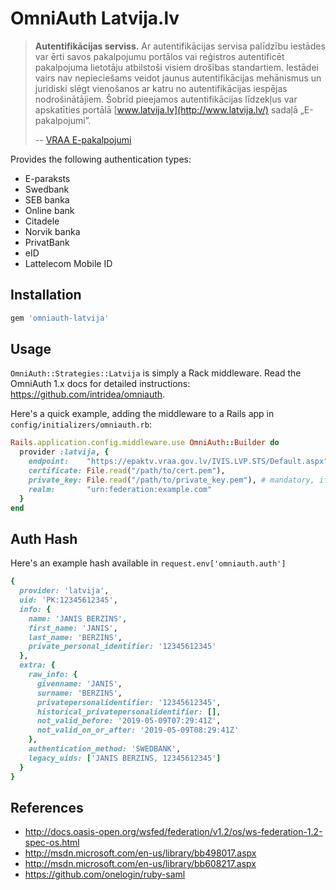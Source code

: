 # OmniAuth Latvija.lv

> **Autentifikācijas serviss.** Ar autentifikācijas servisa palīdzību iestādes var ērti savos pakalpojumu portālos vai reģistros autentificēt pakalpojuma lietotāju atbilstoši visiem drošības standartiem. Iestādei vairs nav nepieciešams veidot jaunus autentifikācijas mehānismus un juridiski slēgt vienošanos ar katru no autentifikācijas iespējas nodrošinātājiem. Šobrīd pieejamos autentifikācijas līdzekļus var apskatīties portālā [www.latvija.lv](http://www.latvija.lv/) sadaļā „E-pakalpojumi”.
>
> -- [VRAA E-pakalpojumi](http://www.vraa.gov.lv/lv/epakalpojumi/viss/)

Provides the following authentication types:

* E-paraksts
* Swedbank
* SEB banka
* Online bank
* Citadele
* Norvik banka
* PrivatBank
* eID
* Lattelecom Mobile ID

## Installation

```ruby
gem 'omniauth-latvija'
```

## Usage

`OmniAuth::Strategies::Latvija` is simply a Rack middleware. Read the OmniAuth 1.x docs for detailed instructions: https://github.com/intridea/omniauth.

Here's a quick example, adding the middleware to a Rails app in `config/initializers/omniauth.rb`:

```ruby
Rails.application.config.middleware.use OmniAuth::Builder do
  provider :latvija, {
    endpoint:    "https://epaktv.vraa.gov.lv/IVIS.LVP.STS/Default.aspx",
    certificate: File.read("/path/to/cert.pem"),
    private_key: File.read("/path/to/private_key.pem"), # mandatory, if the response is encrypted
    realm:       "urn:federation:example.com"
  }
end
```


## Auth Hash

Here's an example hash available in `request.env['omniauth.auth']`

```ruby
{
  provider: 'latvija',
  uid: 'PK:12345612345',
  info: {
    name: 'JANIS BERZINS',
    first_name: 'JANIS',
    last_name: 'BERZINS',
    private_personal_identifier: '12345612345'
  },
  extra: {
    raw_info: {
      givenname: 'JANIS',
      surname: 'BERZINS',
      privatepersonalidentifier: '12345612345',
      historical_privatepersonalidentifier: [],
      not_valid_before: '2019-05-09T07:29:41Z',
      not_valid_on_or_after: '2019-05-09T08:29:41Z'
    },
    authentication_method: 'SWEDBANK',
    legacy_uids: ['JANIS BERZINS, 12345612345']
  }
}
```

## References

* http://docs.oasis-open.org/wsfed/federation/v1.2/os/ws-federation-1.2-spec-os.html
* http://msdn.microsoft.com/en-us/library/bb498017.aspx
* http://msdn.microsoft.com/en-us/library/bb608217.aspx
* https://github.com/onelogin/ruby-saml
